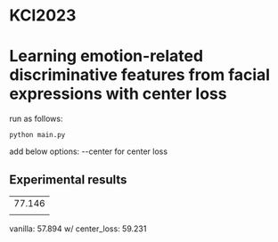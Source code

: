# KCI2023

<h1>Learning emotion-related discriminative features from facial expressions with center loss</h1>

run as follows:
```
python main.py
```
add below options:
--center for center loss


<h2>Experimental results</h2>
<table>
<tr><td>77.146</td></tr>
<tr><td></td></tr>
</table>
vanilla: 57.894
w/ center_loss: 59.231
